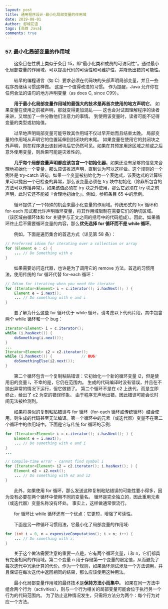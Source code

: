 ```yaml
---
layout: post
title: 通用程序设计-最小化局部变量的作用域
date: 2019-08-01
Author: 邶城花语
tags: [高效 Java]
comments: true
---
```


### 57. 最小化局部变量的作用域

　　这条目在性质上类似于条目 15，即“最小化类和成员的可访问性”。通过最小化局部变量的作用域，可以提高代码的可读性和可维护性，并降低出错的可能性。

　　较早的编程语言（如 C）要求必须在代码块的头部声明局部变量，并且一些程序员继续习惯这样做。 这是一个值得改进的习惯。 作为提醒，Java 允许你在任何合法的语句的地方声明变量（as does C, since C99）。

　　**用于最小化局部变量作用域的最强大的技术是再首次使用的地方声明它**。 如果变量在使用之前被声明，那就变得更加混乱—— 这也会对试图理解程序的读者来讲，又增加了一件分散他们注意力的事情。 到使用该变量时，读者可能不记得变量的类型或初始值。

　　过早地声明局部变量可能导致其作用域不仅过早开始而且结束太晚。 局部变量的作用域从声明它的位置延伸到封闭块的末尾。 如果变量在使用它的封闭块之外声明，则在程序退出该封闭块后它仍然可见。如果在其预定用途区域之前或之后意外使用变量，则后果可能是灾难性的。

　　**几乎每个局部变量声明都应该包含一个初始化器**。如果还没有足够的信息来合理地初始化一个变量，那么应该推迟声明，直到认为可以这样做。这个规则的一个例外是 try-catch 语句。如果一个变量被初始化为一个表达式，该表达式的计算结果可以抛出一个已检查的异常，那么该变量必须在 try 块中初始化（除非所包含的方法可以传播异常）。如果该值必须在 try 块之外使用，那么它必须在 try 块之前声明，此时它还不能被「合理地初始化」。例如，参照条目 65 中的示例。

　　循环提供了一个特殊的机会来最小化变量的作用域。传统形式的 for 循环和 for-each 形式都允许声明循环变量，将其作用域限制在需要它们的确切区域。 （该区域由循环体和 for 关键字与正文之间的括号中的代码组成）。因此，如果循环终止后不需要循环变量的内容，那么**优先选择 for 循环而不是 while 循环**。

　　例如，下面是遍历集合的首选方式（详见第 58 条）：

```java
// Preferred idiom for iterating over a collection or array
for (Element e : c) {
    ... // Do Something with e
}
```

　　如果需要访问迭代器，也许是为了调用它的 remove 方法，首选的习惯用法，使用传统的 for 循环代替 for-each 循环：

```java
// Idiom for iterating when you need the iterator
for (Iterator<Element> i = c.iterator(); i.hasNext(); ) {
    Element e = i.next();
    ... // Do something with e and i
}
```

　　要了解为什么这些 for 循环优于 while 循环，请考虑以下代码片段，其中包含两个 while 循环和一个 bug：

```java
Iterator<Element> i = c.iterator();
while (i.hasNext()) {
    doSomething(i.next());
}
...
Iterator<Element> i2 = c2.iterator();
while (i.hasNext()) {             // BUG!
    doSomethingElse(i2.next());
}
```

　　第二个循环包含一个复制粘贴错误：它初始化一个新的循环变量 i2，但是使用旧的变量 i，不幸的是，它仍在范围内。 生成的代码编译时没有错误，并且在不抛出异常的情况下运行，但它做错了。 第二个循环不是在 c2 上迭代，而是立即终止，给出了 c2 为空的错误印象。 由于程序无声地出错，因此错误可能会长时间无法被检测到。

　　如果将类似的复制粘贴错误与 for 循环（for-each 循环或传统循环）结合使用，则生成的代码甚至无法编译。第一个循环中的元素（或迭代器）变量不在第二个循环中的作用域中。下面是它与传统 for 循环的示例:

```java
for (Iterator<Element> i = c.iterator(); i.hasNext(); ) {
    Element e = i.next();
    ... // Do something with e and i
}
...

// Compile-time error - cannot find symbol i
for (Iterator<Element> i2 = c2.iterator(); i.hasNext(); ) {
    Element e2 = i2.next();
    ... // Do something with e2 and i2
}
```

　　此外，如果使用 for 循环，那么发送这种复制粘贴错误的可能性要小得多，因为没有必要在两个循环中使用不同的变量名。 循环是完全独立的，因此重用元素（或迭代器）变量名称没有坏处。 事实上，这样做通常很流行。

　　for 循环比 while 循环还有一个优点：它更短，增强了可读性。

　　下面是另一种循环习惯用法，它最小化了局部变量的作用域:

```java
for (int i = 0, n = expensiveComputation(); i < n; i++) {
    ... // Do something with i;
}
```

　　关于这个做法需要注意的重要一点是，它有两个循环变量，i 和 n，它们都具有完全相同的作用域。第二个变量 n 用于存储第一个变量的限定值，从而避免了每次迭代中冗余计算的代价。作为一个规则，如果循环测试涉及一个方法调用，并且保证在每次迭代中返回相同的结果，那么应该使用这种用法。

　　最小化局部变量作用域的最终技术是**保持方法小而集中**。 如果在同一方法中组合两个行为（activities），则与一个行为相关的局部变量可能会位于执行另一个行为的代码范围内。 为了防止这种情况发生，只需将方法分为两个：每个行为对应一个方法。

